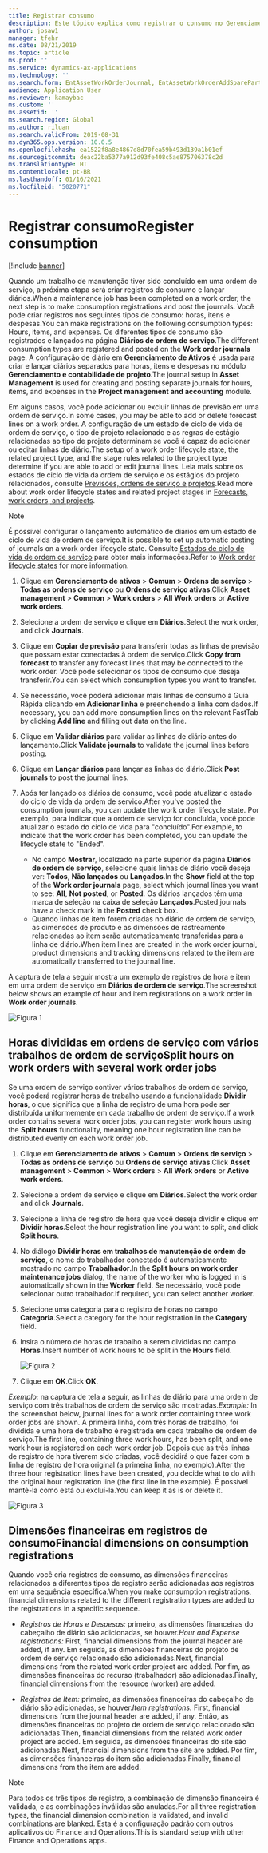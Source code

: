 ```yaml
---
title: Registrar consumo
description: Este tópico explica como registrar o consumo no Gerenciamento de Ativos.
author: josaw1
manager: tfehr
ms.date: 08/21/2019
ms.topic: article
ms.prod: ''
ms.service: dynamics-ax-applications
ms.technology: ''
ms.search.form: EntAssetWorkOrderJournal, EntAssetWorkOrderAddSparePart
audience: Application User
ms.reviewer: kamaybac
ms.custom: ''
ms.assetid: ''
ms.search.region: Global
ms.author: riluan
ms.search.validFrom: 2019-08-31
ms.dyn365.ops.version: 10.0.5
ms.openlocfilehash: ea1522f8a8e4867d8d70fea59b493d139a1b01ef
ms.sourcegitcommit: deac22ba5377a912d93fe408c5ae875706378c2d
ms.translationtype: HT
ms.contentlocale: pt-BR
ms.lasthandoff: 01/16/2021
ms.locfileid: "5020771"
---
```

# <a name="register-consumption"></a><span data-ttu-id="8e942-103">Registrar consumo</span><span class="sxs-lookup"><span data-stu-id="8e942-103">Register consumption</span></span>

[!include [banner](../../includes/banner.md)]

 

<span data-ttu-id="8e942-104">Quando um trabalho de manutenção tiver sido concluído em uma ordem de serviço, a próxima etapa será criar registros de consumo e lançar diários.</span><span class="sxs-lookup"><span data-stu-id="8e942-104">When a maintenance job has been completed on a work order, the next step is to make consumption registrations and post the journals.</span></span> <span data-ttu-id="8e942-105">Você pode criar registros nos seguintes tipos de consumo: horas, itens e despesas.</span><span class="sxs-lookup"><span data-stu-id="8e942-105">You can make registrations on the following consumption types: Hours, items, and expenses.</span></span> <span data-ttu-id="8e942-106">Os diferentes tipos de consumo são registrados e lançados na página **Diários de ordem de serviço**.</span><span class="sxs-lookup"><span data-stu-id="8e942-106">The different consumption types are registered and posted on the **Work order journals** page.</span></span> <span data-ttu-id="8e942-107">A configuração de diário em **Gerenciamento de Ativos** é usada para criar e lançar diários separados para horas, itens e despesas no módulo **Gerenciamento e contabilidade de projeto**.</span><span class="sxs-lookup"><span data-stu-id="8e942-107">The journal setup in **Asset Management** is used for creating and posting separate journals for hours, items, and expenses in the **Project management and accounting** module.</span></span>

<span data-ttu-id="8e942-108">Em alguns casos, você pode adicionar ou excluir linhas de previsão em uma ordem de serviço.</span><span class="sxs-lookup"><span data-stu-id="8e942-108">In some cases, you may be able to add or delete forecast lines on a work order.</span></span> <span data-ttu-id="8e942-109">A configuração de um estado de ciclo de vida de ordem de serviço, o tipo de projeto relacionado e as regras de estágio relacionadas ao tipo de projeto determinam se você é capaz de adicionar ou editar linhas de diário.</span><span class="sxs-lookup"><span data-stu-id="8e942-109">The setup of a work order lifecycle state, the related project type, and the stage rules related to the project type determine if you are able to add or edit journal lines.</span></span> <span data-ttu-id="8e942-110">Leia mais sobre os estados de ciclo de vida da ordem de serviço e os estágios do projeto relacionados, consulte [Previsões, ordens de serviço e projetos](../integration-to-project-management-and-accounting/forecasts-work-orders-and-projects.md).</span><span class="sxs-lookup"><span data-stu-id="8e942-110">Read more about work order lifecycle states and related project stages in [Forecasts, work orders, and projects](../integration-to-project-management-and-accounting/forecasts-work-orders-and-projects.md).</span></span>

>[!NOTE]
><span data-ttu-id="8e942-111">É possível configurar o lançamento automático de diários em um estado de ciclo de vida de ordem de serviço.</span><span class="sxs-lookup"><span data-stu-id="8e942-111">It is possible to set up automatic posting of journals on a work order lifecycle state.</span></span> <span data-ttu-id="8e942-112">Consulte [Estados de ciclo de vida de ordem de serviço](../setup-for-work-orders/work-order-lifecycle-states.md) para obter mais informações.</span><span class="sxs-lookup"><span data-stu-id="8e942-112">Refer to [Work order lifecycle states](../setup-for-work-orders/work-order-lifecycle-states.md) for more information.</span></span>

1. <span data-ttu-id="8e942-113">Clique em **Gerenciamento de ativos** > **Comum** > **Ordens de serviço** > **Todas as ordens de serviço** ou **Ordens de serviço ativas**.</span><span class="sxs-lookup"><span data-stu-id="8e942-113">Click **Asset management** > **Common** > **Work orders** > **All Work orders** or **Active work orders**.</span></span>

2. <span data-ttu-id="8e942-114">Selecione a ordem de serviço e clique em **Diários**.</span><span class="sxs-lookup"><span data-stu-id="8e942-114">Select the work order, and click **Journals**.</span></span>

3. <span data-ttu-id="8e942-115">Clique em **Copiar de previsão** para transferir todas as linhas de previsão que possam estar conectadas à ordem de serviço.</span><span class="sxs-lookup"><span data-stu-id="8e942-115">Click **Copy from forecast** to transfer any forecast lines that may be connected to the work order.</span></span> <span data-ttu-id="8e942-116">Você pode selecionar os tipos de consumo que deseja transferir.</span><span class="sxs-lookup"><span data-stu-id="8e942-116">You can select which consumption types you want to transfer.</span></span>

4. <span data-ttu-id="8e942-117">Se necessário, você poderá adicionar mais linhas de consumo à Guia Rápida clicando em **Adicionar linha** e preenchendo a linha com dados.</span><span class="sxs-lookup"><span data-stu-id="8e942-117">If necessary, you can add more consumption lines on the relevant FastTab by clicking **Add line** and filling out data on the line.</span></span>

5. <span data-ttu-id="8e942-118">Clique em **Validar diários** para validar as linhas de diário antes do lançamento.</span><span class="sxs-lookup"><span data-stu-id="8e942-118">Click **Validate journals** to validate the journal lines before posting.</span></span>

6. <span data-ttu-id="8e942-119">Clique em **Lançar diários** para lançar as linhas do diário.</span><span class="sxs-lookup"><span data-stu-id="8e942-119">Click **Post journals** to post the journal lines.</span></span>

7. <span data-ttu-id="8e942-120">Após ter lançado os diários de consumo, você pode atualizar o estado do ciclo de vida da ordem de serviço.</span><span class="sxs-lookup"><span data-stu-id="8e942-120">After you've posted the consumption journals, you can update the work order lifecycle state.</span></span> <span data-ttu-id="8e942-121">Por exemplo, para indicar que a ordem de serviço for concluída, você pode atualizar o estado do ciclo de vida para "concluído".</span><span class="sxs-lookup"><span data-stu-id="8e942-121">For example, to indicate that the work order has been completed, you can update the lifecycle state to "Ended".</span></span>

    - <span data-ttu-id="8e942-122">No campo **Mostrar**, localizado na parte superior da página **Diários de ordem de serviço**, selecione quais linhas de diário você deseja ver: **Todos**, **Não lançados** ou **Lançados**.</span><span class="sxs-lookup"><span data-stu-id="8e942-122">In the **Show** field at the top of the **Work order journals** page, select which journal lines you want to see: **All**, **Not posted**, or **Posted**.</span></span> <span data-ttu-id="8e942-123">Os diários lançados têm uma marca de seleção na caixa de seleção **Lançados**.</span><span class="sxs-lookup"><span data-stu-id="8e942-123">Posted journals have a check mark in the **Posted** check box.</span></span>  
    - <span data-ttu-id="8e942-124">Quando linhas de item forem criadas no diário de ordem de serviço, as dimensões de produto e as dimensões de rastreamento relacionadas ao item serão automaticamente transferidas para a linha de diário.</span><span class="sxs-lookup"><span data-stu-id="8e942-124">When item lines are created in the work order journal, product dimensions and tracking dimensions related to the item are automatically transferred to the journal line.</span></span>  

<span data-ttu-id="8e942-125">A captura de tela a seguir mostra um exemplo de registros de hora e item em uma ordem de serviço em **Diários de ordem de serviço**.</span><span class="sxs-lookup"><span data-stu-id="8e942-125">The screenshot below shows an example of hour and item registrations on a work order in **Work order journals**.</span></span>

![Figura 1](media/01-consumption.png)


## <a name="split-hours-on-work-orders-with-several-work-order-jobs"></a><span data-ttu-id="8e942-127">Horas divididas em ordens de serviço com vários trabalhos de ordem de serviço</span><span class="sxs-lookup"><span data-stu-id="8e942-127">Split hours on work orders with several work order jobs</span></span>

<span data-ttu-id="8e942-128">Se uma ordem de serviço contiver vários trabalhos de ordem de serviço, você poderá registrar horas de trabalho usando a funcionalidade **Dividir horas**, o que significa que a linha de registro de uma hora pode ser distribuída uniformemente em cada trabalho de ordem de serviço.</span><span class="sxs-lookup"><span data-stu-id="8e942-128">If a work order contains several work order jobs, you can register work hours using the **Split hours** functionality, meaning one hour registration line can be distributed evenly on each work order job.</span></span>

1. <span data-ttu-id="8e942-129">Clique em **Gerenciamento de ativos** > **Comum** > **Ordens de serviço** > **Todas as ordens de serviço** ou **Ordens de serviço ativas**.</span><span class="sxs-lookup"><span data-stu-id="8e942-129">Click **Asset management** > **Common** > **Work orders** > **All Work orders** or **Active work orders**.</span></span>

2. <span data-ttu-id="8e942-130">Selecione a ordem de serviço e clique em **Diários**.</span><span class="sxs-lookup"><span data-stu-id="8e942-130">Select the work order and click **Journals**.</span></span>

3. <span data-ttu-id="8e942-131">Selecione a linha de registro de hora que você deseja dividir e clique em **Dividir horas**.</span><span class="sxs-lookup"><span data-stu-id="8e942-131">Select the hour registration line you want to split, and click **Split hours**.</span></span>

4. <span data-ttu-id="8e942-132">No diálogo **Dividir horas em trabalhos de manutenção de ordem de serviço**, o nome do trabalhador conectado é automaticamente mostrado no campo **Trabalhador**.</span><span class="sxs-lookup"><span data-stu-id="8e942-132">In the **Split hours on work order maintenance jobs** dialog, the name of the worker who is logged in is automatically shown in the **Worker** field.</span></span> <span data-ttu-id="8e942-133">Se necessário, você pode selecionar outro trabalhador.</span><span class="sxs-lookup"><span data-stu-id="8e942-133">If required, you can select another worker.</span></span>

5. <span data-ttu-id="8e942-134">Selecione uma categoria para o registro de horas no campo **Categoria**.</span><span class="sxs-lookup"><span data-stu-id="8e942-134">Select a category for the hour registration in the **Category** field.</span></span>

6. <span data-ttu-id="8e942-135">Insira o número de horas de trabalho a serem divididas no campo **Horas**.</span><span class="sxs-lookup"><span data-stu-id="8e942-135">Insert number of work hours to be split in the **Hours** field.</span></span>

    ![Figura 2](media/02-consumption.png)

7. <span data-ttu-id="8e942-137">Clique em **OK**.</span><span class="sxs-lookup"><span data-stu-id="8e942-137">Click **OK**.</span></span>

<span data-ttu-id="8e942-138">*Exemplo:* na captura de tela a seguir, as linhas de diário para uma ordem de serviço com três trabalhos de ordem de serviço são mostradas.</span><span class="sxs-lookup"><span data-stu-id="8e942-138">*Example:* In the screenshot below, journal lines for a work order containing three work order jobs are shown.</span></span> <span data-ttu-id="8e942-139">A primeira linha, com três horas de trabalho, foi dividida e uma hora de trabalho é registrada em cada trabalho de ordem de serviço.</span><span class="sxs-lookup"><span data-stu-id="8e942-139">The first line, containing three work hours, has been split, and one work hour is registered on each work order job.</span></span> <span data-ttu-id="8e942-140">Depois que as três linhas de registro de hora tiverem sido criadas, você decidirá o que fazer com a linha de registro de hora original (a primeira linha, no exemplo).</span><span class="sxs-lookup"><span data-stu-id="8e942-140">After the three hour registration lines have been created, you decide what to do with the original hour registration line (the first line in the example).</span></span> <span data-ttu-id="8e942-141">É possível mantê-la como está ou excluí-la.</span><span class="sxs-lookup"><span data-stu-id="8e942-141">You can keep it as is or delete it.</span></span> 

![Figura 3](media/03-consumption.png)

## <a name="financial-dimensions-on-consumption-registrations"></a><span data-ttu-id="8e942-143">Dimensões financeiras em registros de consumo</span><span class="sxs-lookup"><span data-stu-id="8e942-143">Financial dimensions on consumption registrations</span></span>

<span data-ttu-id="8e942-144">Quando você cria registros de consumo, as dimensões financeiras relacionados a diferentes tipos de registro serão adicionadas aos registros em uma sequência específica.</span><span class="sxs-lookup"><span data-stu-id="8e942-144">When you make consumption registrations, financial dimensions related to the different registration types are added to the registrations in a specific sequence.</span></span> 

- <span data-ttu-id="8e942-145">*Registros de Horas e Despesas:* primeiro, as dimensões financeiras do cabeçalho de diário são adicionadas, se houver.</span><span class="sxs-lookup"><span data-stu-id="8e942-145">*Hour and Expense registrations:* First, financial dimensions from the journal header are added, if any.</span></span> <span data-ttu-id="8e942-146">Em seguida, as dimensões financeiras do projeto de ordem de serviço relacionado são adicionadas.</span><span class="sxs-lookup"><span data-stu-id="8e942-146">Next, financial dimensions from the related work order project are added.</span></span> <span data-ttu-id="8e942-147">Por fim, as dimensões financeiras do recurso (trabalhador) são adicionadas.</span><span class="sxs-lookup"><span data-stu-id="8e942-147">Finally, financial dimensions from the resource (worker) are added.</span></span>

- <span data-ttu-id="8e942-148">*Registros de Item:* primeiro, as dimensões financeiras do cabeçalho de diário são adicionadas, se houver.</span><span class="sxs-lookup"><span data-stu-id="8e942-148">*Item registrations:* First, financial dimensions from the journal header are added, if any.</span></span> <span data-ttu-id="8e942-149">Então, as dimensões financeiras do projeto de ordem de serviço relacionado são adicionadas.</span><span class="sxs-lookup"><span data-stu-id="8e942-149">Then, financial dimensions from the related work order project are added.</span></span> <span data-ttu-id="8e942-150">Em seguida, as dimensões financeiras do site são adicionadas.</span><span class="sxs-lookup"><span data-stu-id="8e942-150">Next, financial dimensions from the site are added.</span></span> <span data-ttu-id="8e942-151">Por fim, as dimensões financeiras do item são adicionadas.</span><span class="sxs-lookup"><span data-stu-id="8e942-151">Finally, financial dimensions from the item are added.</span></span>

>[!NOTE]
><span data-ttu-id="8e942-152">Para todos os três tipos de registro, a combinação de dimensão financeira é validada, e as combinações inválidas são anuladas.</span><span class="sxs-lookup"><span data-stu-id="8e942-152">For all three registration types, the financial dimension combination is validated, and invalid combinations are blanked.</span></span> <span data-ttu-id="8e942-153">Esta é a configuração padrão com outros aplicativos do Finance and Operations.</span><span class="sxs-lookup"><span data-stu-id="8e942-153">This is standard setup with other Finance and Operations apps.</span></span>

